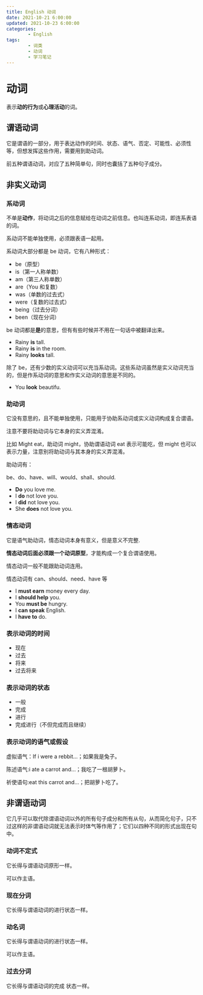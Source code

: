 ```yaml
---
title: English 动词
date: 2021-10-21 6:00:00
updated: 2021-10-23 6:00:00
categories:
        - English
tags:
        - 词类
        - 动词
        - 学习笔记
---
```


# 动词

表示**动的行为**或**心理活动**的词。

## 谓语动词

它是谓语的一部分，用于表达动作的时间、状态、语气、否定、可能性、必须性等，但想发挥这些作用，需要用到助动词。

前五种谓语动词，对应了五种简单句，同时也囊括了五种句子成分。

## 非实义动词

### 系动词

不单是**动作**，将动词之后的信息赋给在动词之前信息。也叫连系动词，即连系表语的词。

系动词不能单独使用，必须跟表语一起用。

系动词大部分都是 be 动词，它有八种形式：

- be（原型）
- is（第一人称单数）
- am（第三人称单数）
- are（You 和复数）
- was（单数的过去式）
- were（复数的过去式）
- being（过去分词）
- been（现在分词）

be 动词都是**是**的意思，但有有些时候并不用在一句话中被翻译出来。

- Rainy **is** tall.
- Rainy **is** in the room.
- Rainy **looks** tall.

除了 be，还有少数的实义动词可以充当系动词。这些系动词虽然是实义动词充当的，但是作系动词的意思和作实义动词的意思是不同的。

- You **look** beautifu.   


### 助动词

它没有意思的，且不能单独使用，只能用于协助系动词或实义动词构成复合谓语。

注意不要将助动词与它本身的实义弄混淆。

比如 Might eat，助动词 might，协助谓语动词 eat 表示可能吃，但 might 也可以表示力量，注意别将助动词与其本身的实义弄混淆。

助动词有：

be、do、have、will、would、shall、should.

- **Do** you love me.
- I **do** not love you.
- I **did** not love you.
- She **does** not love you.

### 情态动词

它是语气助动词，情态动词本身有意义，但是意义不完整.

**情态动词后面必须跟一个动词原型**，才能构成一个复合谓语使用。

情态动词一般不能跟助动词连用。

情态动词有 can、should、need、have 等

- I **must earn** money every day.
- I **should help** you.
- You **must be** hungry.
- I **can speak** English.
- I **have to** do.



### 表示动词的时间

- 现在
- 过去
- 将来
- 过去将来

### 表示动词的状态

- 一般
- 完成
- 进行
- 完成进行（不但完成而且继续）

### 表示动词的语气或假设

虚拟语气：If i were a rebbit…；如果我是兔子。

陈述语气:i ate a carrot and…；我吃了一根胡萝卜。

祈使语句:eat this carrot and…；把胡萝卜吃了。

## 非谓语动词

它几乎可以取代除谓语动词以外的所有句子成分和所有从句，从而简化句子，只不过这样的非谓语动词就无法表示时体气等作用了；它们以四种不同的形式出现在句中。

### 动词不定式

它长得与谓语动词原形一样。

可以作主语。

### 现在分词

它长得与谓语动词的进行状态一样。

### 动名词

它长得与谓语动词的进行状态一样。

可以作主语。

### 过去分词

它长得与谓语动词的完成 状态一样。
